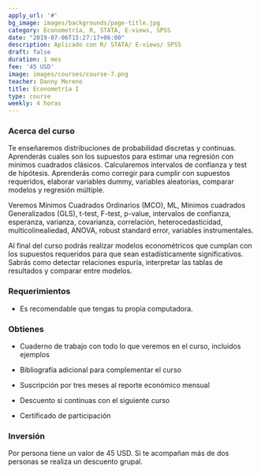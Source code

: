 ```yaml
---
apply_url: '#'
bg_image: images/backgrounds/page-title.jpg
category: Econometría, R, STATA, E-views, SPSS
date: "2019-07-06T15:27:17+06:00"
description: Aplicado con R/ STATA/ E-views/ SPSS
draft: false
duration: 1 mes
fee: '45 USD'
image: images/courses/course-7.png
teacher: Danny Moreno
title: Econometría I
type: course
weekly: 4 horas
---
```


### Acerca del curso

Te enseñaremos distribuciones de probabilidad discretas y continuas. Aprenderás cuales son los supuestos para estimar una regresión con mínimos cuadrados clásicos. Calcularemos intervalos de confianza y test de hipótesis. Aprenderás como corregir para cumplir con supuestos requeridos, elaborar variables dummy, variables aleatorias, comparar modelos y regresión múltiple.

Veremos Mínimos Cuadrados Ordinarios (MCO), ML, Mínimos cuadrados Generalizados (GLS), t-test, F-test, p-value, intervalos de confianza, esperanza, varianza, covarianza, correlación, heterocedasticidad, multicolinealiedad, ANOVA, robust standard error, variables instrumentales.

Al final del curso podrás realizar modelos econométricos que cumplan con los supuestos requeridos para que sean estadísticamente significativos. Sabrás como detectar relaciones espuria, interpretar las tablas de resultados y comparar entre modelos.</p>

### Requerimientos

* Es recomendable que tengas tu propia computadora.

### Obtienes

* Cuaderno de trabajo con todo lo que veremos en el curso, incluidos ejemplos

* Bibliografía adicional para complementar el curso

* Suscripción por tres meses al reporte económico mensual

* Descuento si continuas con el siguiente curso

* Certificado de participación


### Inversión

Por persona tiene un valor de 45 USD. Si te acompañan más de dos personas se realiza un descuento grupal.